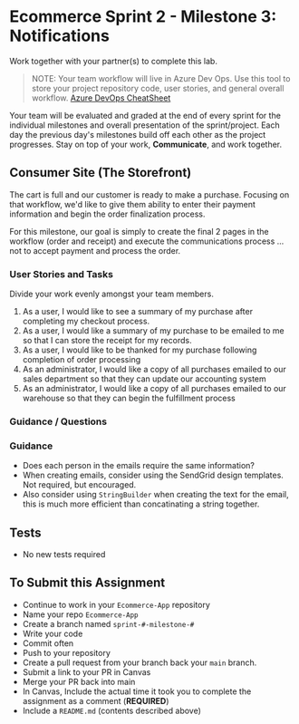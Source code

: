 # Ecommerce Sprint 2 - Milestone 3:  Notifications

Work together with your partner(s) to complete this lab.

> NOTE: Your team workflow will live in Azure Dev Ops. Use this tool to store your project repository code, user stories, and general overall workflow. [Azure DevOps CheatSheet](https://codefellows.github.io/code-401-dotnet-guide/Curriculum/ECom_Project/AzureDevOps_CheatSheet)

Your team will be evaluated and graded at the end of every sprint for the individual milestones and overall presentation of the sprint/project. Each day the previous day's milestones build off each other as the project progresses. Stay on top of your work, **Communicate**, and work together.

## Consumer Site (The Storefront)

The cart is full and our customer is ready to make a purchase. Focusing on that workflow, we'd like to give them ability to enter their payment information and begin the order finalization process.

For this milestone, our goal is simply to create the final 2 pages in the workflow (order and receipt) and execute the communications process ... not to accept payment and process the order.

### User Stories and Tasks

Divide your work evenly amongst your team members.


1. As a user,  I would like to see a summary of my purchase after completing my checkout process.
1. As a user, I would like a summary of my purchase to be emailed to me so that I can store the receipt for my records.
1. As a user, I would like to be thanked for my purchase following completion of order processing
1. As an administrator, I would like a copy of all purchases emailed to our sales department so that they can update our accounting system
1. As an administrator, I would like a copy of all purchases emailed to our warehouse so that they can begin the fulfillment process


### Guidance / Questions

### Guidance

- Does each person in the emails require the same information?
- When creating emails, consider using the SendGrid design templates. Not required, but encouraged.
- Also consider using `StringBuilder` when creating the text for the email, this is much more efficient than concatinating a string together.

## Tests

- No new tests required

## To Submit this Assignment

- Continue to work in your `Ecommerce-App` repository
- Name your repo `Ecommerce-App`
- Create a branch named `sprint-#-milestone-#`
- Write your code
- Commit often
- Push to your repository
- Create a pull request from your branch back your `main` branch.
- Submit a link to your PR in Canvas
- Merge your PR back into main
- In Canvas, Include the actual time it took you to complete the assignment as a comment (**REQUIRED**)
- Include a `README.md` (contents described above)
